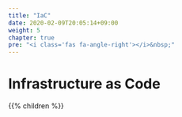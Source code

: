 ```yaml
---
title: "IaC"
date: 2020-02-09T20:05:14+09:00
weight: 5
chapter: true
pre: "<i class='fas fa-angle-right'></i>&nbsp;"
---
```


# Infrastructure as Code

{{% children %}}

